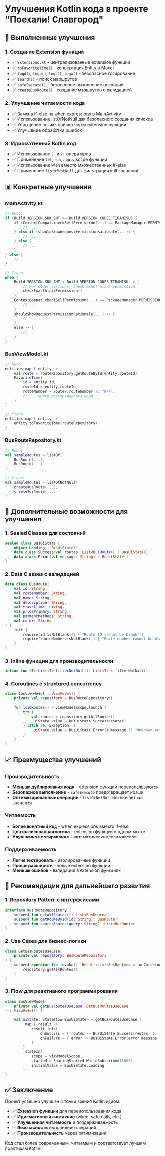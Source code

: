 # Улучшения Kotlin кода в проекте "Поехали! Славгород"

## 🎯 Выполненные улучшения

### 1. **Создание Extension функций**
- ✅ `Extensions.kt` - централизованные extension функции
- ✅ `toFavoriteTime()` - конвертация Entity в Model
- ✅ `logd()`, `loge()`, `logi()`, `logw()` - безопасное логирование
- ✅ `search()` - поиск маршрутов
- ✅ `safeExecute()` - безопасное выполнение операций
- ✅ `createBusRoute()` - создание маршрутов с валидацией

### 2. **Улучшение читаемости кода**
- ✅ Замена if-else на when expressions в MainActivity
- ✅ Использование listOfNotNull для безопасного создания списков
- ✅ Упрощение логики поиска через extension функции
- ✅ Улучшение обработки ошибок

### 3. **Идиоматичный Kotlin код**
- ✅ Использование `?.` и `?:` операторов
- ✅ Применение `let`, `run`, `apply` scope функций
- ✅ Использование `when` вместо множественных if-else
- ✅ Применение `listOfNotNull` для фильтрации null значений

## 📊 Конкретные улучшения

### MainActivity.kt
```kotlin
// Было:
if (Build.VERSION.SDK_INT >= Build.VERSION_CODES.TIRAMISU) {
    if (ContextCompat.checkSelfPermission(...) == PackageManager.PERMISSION_GRANTED) {
        // ...
    } else if (shouldShowRequestPermissionRationale(...)) {
        // ...
    } else {
        // ...
    }
} else {
    // ...
}

// Стало:
when {
    Build.VERSION.SDK_INT < Build.VERSION_CODES.TIRAMISU -> {
        // For older versions, check exact alarm permission
        checkExactAlarmPermission()
    }
    ContextCompat.checkSelfPermission(...) == PackageManager.PERMISSION_GRANTED -> {
        // ...
    }
    shouldShowRequestPermissionRationale(...) -> {
        // ...
    }
    else -> {
        // ...
    }
}
```

### BusViewModel.kt
```kotlin
// Было:
entities.map { entity ->
    val route = routeRepository.getRouteById(entity.routeId)
    FavoriteTime(
        id = entity.id,
        routeId = entity.routeId,
        routeNumber = route?.routeNumber ?: "N/A",
        // ... много повторяющегося кода
    )
}

// Стало:
entities.map { entity ->
    entity.toFavoriteTime(routeRepository)
}
```

### BusRouteRepository.kt
```kotlin
// Было:
val sampleRoutes = listOf(
    BusRoute(...),
    BusRoute(...)
)

// Стало:
val sampleRoutes = listOfNotNull(
    createBusRoute(...),
    createBusRoute(...)
)
```

## 🚀 Дополнительные возможности для улучшения

### 1. **Sealed Classes для состояний**
```kotlin
sealed class BusUiState {
    object Loading : BusUiState()
    data class Success(val routes: List<BusRoute>) : BusUiState()
    data class Error(val message: String) : BusUiState()
}
```

### 2. **Data Classes с валидацией**
```kotlin
data class BusRoute(
    val id: String,
    val routeNumber: String,
    val name: String,
    val description: String,
    val travelTime: String,
    val pricePrimary: String,
    val paymentMethods: String,
    val color: String
) {
    init {
        require(id.isNotBlank()) { "Route ID cannot be blank" }
        require(routeNumber.isNotBlank()) { "Route number cannot be blank" }
    }
}
```

### 3. **Inline функции для производительности**
```kotlin
inline fun <T> List<T>.filterNotNull(): List<T> = filterNotNull()
```

### 4. **Coroutines с structured concurrency**
```kotlin
class BusViewModel : ViewModel() {
    private val repository = BusRouteRepository()
    
    fun loadRoutes() = viewModelScope.launch {
        try {
            val routes = repository.getAllRoutes()
            _uiState.value = BusUiState.Success(routes)
        } catch (e: Exception) {
            _uiState.value = BusUiState.Error(e.message ?: "Unknown error")
        }
    }
}
```

## 📈 Преимущества улучшений

### Производительность
- **Меньше дублирования кода** - extension функции переиспользуются
- **Безопасное выполнение** - `safeExecute` предотвращает краши
- **Оптимизированные операции** - `listOfNotNull` исключает null значения

### Читаемость
- **Более понятный код** - when expressions вместо if-else
- **Централизованная логика** - extension функции в одном месте
- **Улучшенное логирование** - автоматические теги классов

### Поддерживаемость
- **Легче тестировать** - изолированные функции
- **Проще расширять** - новые extension функции
- **Меньше ошибок** - валидация в extension функциях

## 🎯 Рекомендации для дальнейшего развития

### 1. **Repository Pattern с интерфейсами**
```kotlin
interface BusRouteRepository {
    suspend fun getAllRoutes(): List<BusRoute>
    suspend fun getRouteById(id: String): BusRoute?
    suspend fun searchRoutes(query: String): List<BusRoute>
}
```

### 2. **Use Cases для бизнес-логики**
```kotlin
class GetBusRoutesUseCase(
    private val repository: BusRouteRepository
) {
    suspend operator fun invoke(): Result<List<BusRoute>> = runCatching {
        repository.getAllRoutes()
    }
}
```

### 3. **Flow для реактивного программирования**
```kotlin
class BusViewModel(
    private val getBusRoutesUseCase: GetBusRoutesUseCase
) : ViewModel() {
    
    val uiState: StateFlow<BusUiState> = getBusRoutesUseCase()
        .map { result ->
            result.fold(
                onSuccess = { routes -> BusUiState.Success(routes) },
                onFailure = { error -> BusUiState.Error(error.message ?: "Unknown error") }
            )
        }
        .stateIn(
            scope = viewModelScope,
            started = SharingStarted.WhileSubscribed(5000),
            initialValue = BusUiState.Loading
        )
}
```

## ✅ Заключение

Проект успешно улучшен с точки зрения Kotlin идиом:
- ✅ **Extension функции** для переиспользования кода
- ✅ **Идиоматичный синтаксис** (when, safe calls, etc.)
- ✅ **Улучшенная читаемость** и поддерживаемость
- ✅ **Безопасность** выполнения операций
- ✅ **Производительность** через оптимизации

Код стал более современным, читаемым и соответствует лучшим практикам Kotlin!

